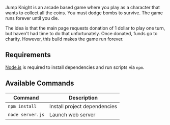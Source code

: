 Jump Knight is an arcade based game where you play as a character that wants to collect all the coins. You must dodge bombs to survive. The game runs forever until you die.

The idea is that the main page requests donation of 1 dollar to play one turn, but haven't had time to do that unfortunately. Once donated, funds go to charity. However, this build makes the game run forever.

## Requirements

[Node.js](https://nodejs.org) is required to install dependencies and run scripts via `npm`.

## Available Commands

| Command | Description |
|---------|-------------|
| `npm install` | Install project dependencies |
| `node server.js` | Launch web server |
